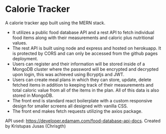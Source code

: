 # Calorie Tracker

A calorie tracker app built using the MERN stack.

- It utilizes a public food database API and a rest API to fetch individual food items
  along with their measurements and caloric plus nutritional values.
- The rest API is built using node and express and hosted on herokuapp. It is protected
  by CORS and can only be accessed from the github pages deployment.
- Users can register and their information will be stored inside of a MongoDB cluster
  where the password will be encrypted and decrypted upon login, this was achieved using
  Bcryptjs and JWT.
- Users can create meal plans in which they can store, update, delete fetched items
  in addition to keeping track of their measurements and total caloric value from all
  of the items in the plan. All of this data is also stored in MongoDB.
- The front end is standard react boilerplate with a custom responsive
  design for smaller screens all designed with vanilla CSS.
- The front end makes fetch requests utilizing the axios package.

API used: https://developer.edamam.com/food-database-api-docs.
Created by Kristupas Jusas (Chrisgth)
